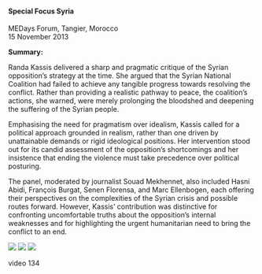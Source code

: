 <h4>Special Focus Syria</h4>

MEDays Forum, Tangier, Morocco<br>
15 November 2013

<b>Summary:</b>	

Randa Kassis delivered a sharp and pragmatic critique of the Syrian opposition’s strategy at the time. She argued that the Syrian National Coalition had failed to achieve any tangible progress towards resolving the conflict. Rather than providing a realistic pathway to peace, the coalition’s actions, she warned, were merely prolonging the bloodshed and deepening the suffering of the Syrian people.

Emphasising the need for pragmatism over idealism, Kassis called for a political approach grounded in realism, rather than one driven by unattainable demands or rigid ideological positions. Her intervention stood out for its candid assessment of the opposition’s shortcomings and her insistence that ending the violence must take precedence over political posturing.

The panel, moderated by journalist Souad Mekhennet, also included Hasni Abidi, François Burgat, Senen Florensa, and Marc Ellenbogen, each offering their perspectives on the complexities of the Syrian crisis and possible routes forward. However, Kassis’ contribution was distinctive for confronting uncomfortable truths about the opposition’s internal weaknesses and for highlighting the urgent humanitarian need to bring the conflict to an end.

![](131.JPG)
![](132.JPG)
![](133.jpeg)

video 134
<p></p>
